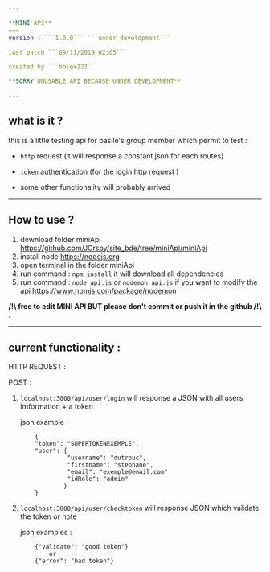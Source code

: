```yaml
---

**MINI API** 
===
version : ```1.0.0``` ```under development```

last patch ```09/11/2019 02:05```

created by ```bolex222```

**SORRY UNUSABLE API BECAUSE UNDER DEVELOPMENT**

---
```


what is it ?
---

this is a little testing api for basile's group member which permit to test :

- ```http``` request (it will response a constant json for each routes)

- ```token``` authentication (for the login http request )

- some other functionality will probably arrived
---

How to use ?
---
1. download folder miniApi https://github.com/JCrsby/site_bde/tree/miniApi/miniApi 
2. install node https://nodejs.org
3. open terminal in the folder miniApi
4. run command : ```npm install``` it will download all dependencies
5. run command : ```node api.js``` or ```nodemon api.js``` if you want to modify the api https://www.npmjs.com/package/nodemon

**/!\ free to edit MINI API  BUT please don't commit or push it in the github /!\ .** 




---



current functionality : 
---

HTTP REQUEST : 


POST : 
1.  ```localhost:3000/api/user/login``` 
    will response a JSON with all users imformation + a token
    
    json example : 
    ```
        {
        "token": "SUPERTOKENEXEMPLE",
        "user": {
                 "username": "dutrouc",
                 "firstname": "stephane",
                 "email": "exemple@email.com"
                 "idRole": "admin"
                }
        }
    ```
2. ````localhost:3000/api/user/checktoken```` will response JSON which validate the token or note 

    json examples : 
    ```
        {"validate": "good token"}
            or
        {"error": "bad token"}
    ```
   
   
